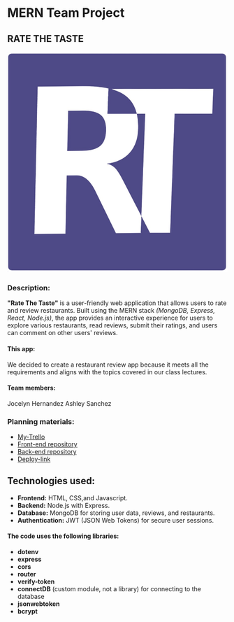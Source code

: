 # MERN Team Project
## RATE THE TASTE
![Logo app](./logo.jpeg)

### Description: 
**"Rate The Taste"** is a user-friendly web application that allows users to rate and review restaurants. Built using the MERN stack *(MongoDB, Express, React, Node.js)*, the app provides an interactive experience for users to explore various restaurants, read reviews, submit their ratings, and users can comment on other users' reviews. 

#### This app:
We decided to create a restaurant review app because it meets all the requirements and aligns with the topics covered in our class lectures.

#### Team members:
Jocelyn Hernandez
Ashley Sanchez

### Planning materials: 
* [My-Trello](https://trello.com/b/4LfBeYE0/group-project)
* [Front-end repository](https://github.com/xiojay/RT-frontend)
* [Back-end repository](https://github.com/ashleymichelle5/rate-the-taste-back-end)
* [Deploy-link](https://rate-the-taste.netlify.app)

## Technologies used:

* **Frontend:** HTML, CSS,and Javascript.
* **Backend:** Node.js with Express.
* **Database:** MongoDB for storing user data, reviews, and restaurants.
* **Authentication:** JWT (JSON Web Tokens) for secure user sessions.

#### The code uses the following libraries: 
* **dotenv**
* **express** 
* **cors**
* **router**
* **verify-token** 
* **connectDB** (custom module, not a library) for connecting to the database
* **jsonwebtoken**
* **bcrypt**
